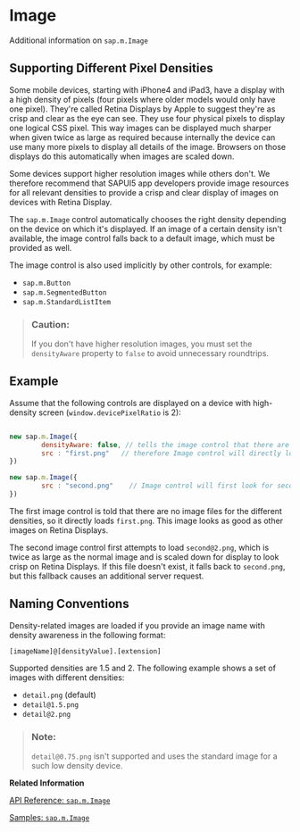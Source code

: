 <!-- loiof86dbe9d7f7d48dea5286003b1322165 -->

# Image

Additional information on `sap.m.Image`



<a name="loiof86dbe9d7f7d48dea5286003b1322165__section_N10018_N10011_N10001"/>

## Supporting Different Pixel Densities

Some mobile devices, starting with iPhone4 and iPad3, have a display with a high density of pixels \(four pixels where older models would only have one pixel\). They're called Retina Displays by Apple to suggest they're as crisp and clear as the eye can see. They use four physical pixels to display one logical CSS pixel. This way images can be displayed much sharper when given twice as large as required because internally the device can use many more pixels to display all details of the image. Browsers on those displays do this automatically when images are scaled down.

Some devices support higher resolution images while others don't. We therefore recommend that SAPUI5 app developers provide image resources for all relevant densities to provide a crisp and clear display of images on devices with Retina Display.

The `sap.m.Image` control automatically chooses the right density depending on the device on which it's displayed. If an image of a certain density isn't available, the image control falls back to a default image, which must be provided as well.

The image control is also used implicitly by other controls, for example:

-   `sap.m.Button`
-   `sap.m.SegmentedButton`
-   `sap.m.StandardListItem`

> ### Caution:  
> If you don't have higher resolution images, you must set the `densityAware` property to `false` to avoid unnecessary roundtrips.



<a name="loiof86dbe9d7f7d48dea5286003b1322165__section_N10057_N10011_N10001"/>

## Example

Assume that the following controls are displayed on a device with high-density screen \(`window.devicePixelRatio` is 2\):

```js

new sap.m.Image({ 
	    densityAware: false, // tells the image control that there are no different optimized image variants
	    src : "first.png"   // therefore Image control will directly load first.png 
})

new sap.m.Image({ 
    	src : "second.png"    // Image control will first look for second@2.png, then fall back to second.png
})
```

The first image control is told that there are no image files for the different densities, so it directly loads `first.png`. This image looks as good as other images on Retina Displays.

The second image control first attempts to load `second@2.png`, which is twice as large as the normal image and is scaled down for display to look crisp on Retina Displays. If this file doesn't exist, it falls back to `second.png`, but this fallback causes an additional server request.



<a name="loiof86dbe9d7f7d48dea5286003b1322165__section_N10075_N10011_N10001"/>

## Naming Conventions

Density-related images are loaded if you provide an image name with density awareness in the following format:

```
[imageName]@[densityValue].[extension]
```

Supported densities are 1.5 and 2. The following example shows a set of images with different densities:

-   `detail.png` \(default\)
-   `detail@1.5.png`
-   `detail@2.png`

> ### Note:  
> `detail@0.75.png` isn't supported and uses the standard image for a such low density device.

**Related Information**  


[API Reference: `sap.m.Image`](https://ui5.sap.com/#/api/sap.m.Image)

[Samples: `sap.m.Image`](https://ui5.sap.com/#/entity/sap.m.Image/sample/sap.m.sample.Image)

